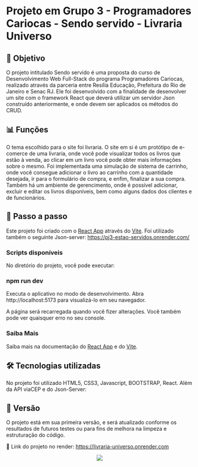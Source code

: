 <h1>Projeto em Grupo 3 - Programadores Cariocas - Sendo servido - Livraria Universo</h1>

<h2>🎯 Objetivo </h2>

O projeto intitulado Sendo servido é uma proposta do curso de Desenvolvimento Web Full-Stack do programa Programadores Cariocas, realizado através da parceria entre Resília Educação, Prefeitura do Rio de Janeiro e Senac RJ. Ele foi desenvolvido com a finalidade de desenvolver um site com o framework React que deverá utilizar um servidor Json construído anteriormente, e onde devem ser aplicados os métodos do CRUD. 


<h2>📊 Funções </h2>

O tema escolhido para o site foi livraria. O site em si é um protótipo de e-comerce de uma livraria, onde você pode visualizar todos os livros que estão à venda, ao clicar em um livro você pode obter mais informações sobre o mesmo. Foi implementada uma simulação de sistema de carrinho, onde você consegue adicionar o livro ao carrinho com a quantidade desejada, ir para o formulário de compra, e enfim, finalizar a sua compra. Também há um ambiente de gerencimento, onde é possível adicionar, excluir e editar os livros disponíveis, bem como alguns dados dos clientes e de funcionários.


<h2>📑 Passo a passo </h2>

Este projeto foi criado com o [React App](https://pt-br.reactjs.org/) através do [Vite](https://vitejs.dev/).
Foi utilizado também o seguinte Json-server: https://pj3-estao-servidos.onrender.com/

<h3> Scripts disponíveis </h3>
No diretório do projeto, você pode executar:

<h3>npm run dev</h3>
Executa o aplicativo no modo de desenvolvimento.
Abra http://localhost:5173 para visualizá-lo em seu navegador.

A página será recarregada quando você fizer alterações.
Você também pode ver quaisquer erro no seu console.


<h3> Saiba Mais </h3>
Saiba mais na documentação do <a href="https://pt-br.reactjs.org/">React App</a> e do <a href="https://vitejs.dev/">Vite</a>.


<h2>🛠️ Tecnologias utilizadas</h2>

No projeto foi utilizado HTML5, CSS3, Javascript, BOOTSTRAP, React. Além da API viaCEP e do Json-Server: 


<h2>📄 Versão </h2>

O projeto está em sua primeira versão, e será atualizado conforme os resultados de futuros testes ou para fins de melhora na limpeza e estruturação do código.

📌 Link do projeto no render: https://livraria-universo.onrender.com

<div align="center">
<img src="https://cdn.discordapp.com/attachments/283392827721908225/1075098607365140571/logo.png">
</div>



